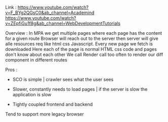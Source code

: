 Link : https://www.youtube.com/watch?v=F_BYg2QGsC0&ab_channel=Academind
https://www.youtube.com/watch?v=ZEpfiGu1f8g&ab_channel=WebDevelopmentTutorials

Overview :
In MPA we get multiple pages where each page has the content for a given route
Browser will reach out to the server then server will give alle resources req like html css Javascript.
Every new page we fetch is downloaded
Here each of the page is normal HTML css code and pages don't know about each other
We call Render call too often to render our diff component in different routes

Pros :

- SCO is simple | crawler sees what the user sees

- Slower, constantly needs to load pages | if the server is slow the application is slow
- Tightly coupled frontend and backend

Tend to support more legacy browser

